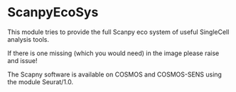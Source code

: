 # ScanpyEcoSys


This module tries to provide the full Scanpy eco system of useful SingleCell analysis tools.

If there is one missing (which you would need) in the image please raise and issue!

The Scapny software is available on COSMOS and COSMOS-SENS using the module Seurat/1.0.
